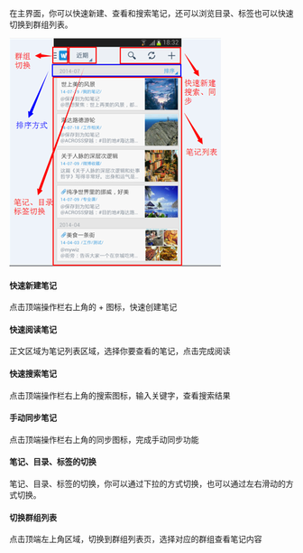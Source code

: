 在主界面，你可以快速新建、查看和搜索笔记，还可以浏览目录、标签也可以快速切换到群组列表。


![A67](img/A67.png)

#### 快速新建笔记

点击顶端操作栏右上角的 + 图标，快速创建笔记


#### 快速阅读笔记

正文区域为笔记列表区域，选择你要查看的笔记，点击完成阅读


#### 快速搜索笔记

点击顶端操作栏右上角的搜索图标，输入关键字，查看搜索结果


#### 手动同步笔记
点击顶端操作栏右上角的同步图标，完成手动同步功能

#### 笔记、目录、标签的切换

笔记、目录、标签的切换，你可以通过下拉的方式切换，也可以通过左右滑动的方式切换。


#### 切换群组列表

点击顶端左上角区域，切换到群组列表页，选择对应的群组查看笔记内容

